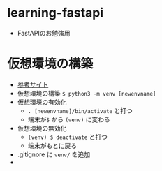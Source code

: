 # learning-fastapi
* FastAPIのお勉強用

# 仮想環境の構築
* [参考サイト](https://qiita.com/fiftystorm36/items/b2fd47cf32c7694adc2e)
* 仮想環境の構築 `$ python3 -m venv [newenvname]`
* 仮想環境の有効化
  * `. [newenvname]/bin/activate` と打つ
  * 端末が`$` から `(venv)` に変わる
* 仮想環境の無効化
  * `(venv) $ deactivate` と打つ
  * 端末がもとに戻る
* .gitignore に `venv/` を追加
* 